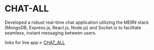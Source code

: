 # CHAT-ALL

Developed a robust real-time chat application utilizing the MERN stack (MongoDB, Express.js, React.js, Node.js) and Socket.io to facilitate seamless, instant messaging between users.

links for live app-> [CHAT_ALL](https://chat-all-btech1020022.netlify.app/)

